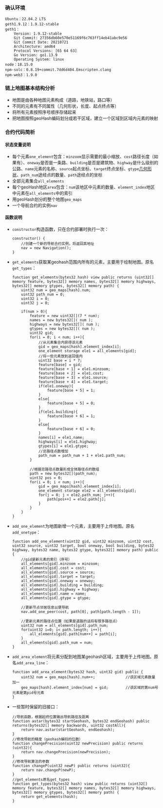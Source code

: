 ### 确认环境
```
Ubuntu：22.04.2 LTS
geth1.9.12：1.9.12-stable
geth1：
    Version: 1.9.12-stable
    Git Commit: 27356db60e570e51169f6c763ff14eb41abc9e56
    Git Commit Date: 20210721
    Architecture: amd64
    Protocol Versions: [65 64 63]
    Go Version: go1.13.9
    Operating System: linux
node：18.15.0
npm-solc：0.8.19+commit.7dd6d404.Emscripten.clang
npm-web3：1.9.0
```
### 链上地图基本结构分析
- 地图是由各种地图元素构成（道路，地铁站，路口等）
- 不同的元素有不同属性（几何形状，长度、起点终点等）
- 将所有元素按照序号顺序存储起来
- 把地图按照geoHash编码划分成若干区域，建立一个区域到区域内元素的映射
### 合约代码简析

#### 状态变量说明
- 每个元素`one_element`包含：`minzoom`显示需要的最小缩放、`cost`路径长度（如果有）、`oneway`是否是一条路、`building`是否是建筑物、`highway`是什么级别的公路、`name`元素的名称、`source`起点坐标、`target`终点坐标、`gtype`[几何形状](https://www.rfc-editor.org/rfc/rfc7946#section-1.4)、`path_num`途经点的数量、`path`途经点的坐标
- 全部元素集合`all_elements`
- 每个geoHash地区`area`包含：`num`该地区中元素的数量、`element_index`地区中元素在`all_elements`中的索引
- 用geoHash划分的整个地图`geo_maps`
- 一个导航合约的实例`nav`
#### 函数说明

- `constructor`构造函数，只在合约部署时执行一次：
    ```
    constructor() {
        //创建一个新的导航合约实例，将返回其地址
		nav = new Navigation();
	}
    ```
- `get_elements`获取某geohash范围内所有的元素，主要用于绘制地图。原名`get_types`：
	```
	function get_elements(bytes32 hash) view public returns (uint32[] memory feature, bytes32[] memory names, bytes32[] memory highways, bytes32[] memory gtypes, bytes32[] memory path) {
		uint32 num = geo_maps[hash].num;
		uint32 path_num = 0;
		uint32 i = 0;
		uint32 j = 0;

		if(num > 0){
			feature = new uint32[](7 * num);
			names = new bytes32[]( num );
			highways = new bytes32[]( num );
			gtypes = new bytes32[]( num );
			uint32 gid;
			for(i = 0; i < num; i++){
				//从元素集合内获得该元素
				gid = geo_maps[hash].element_index[i]; 
				one_element storage ele1 = all_elements[gid];
				//将一些元素放到返回值内
				uint32 base = i * 7;
				feature[base] = gid;
				feature[base + 1] = ele1.minzoom;
				feature[base + 2] = ele1.cost;
				feature[base + 3] = ele1.source;
				feature[base + 4] = ele1.target;
				if(ele1.oneway){
					feature[base + 5] = 1;
				}
				else{
					feature[base + 5] = 0;
				}
				if(ele1.building){
					feature[base + 6] = 1;
				}
				else{
					feature[base + 6] = 0;
				}
				names[i] = ele1.name;
				highways[i] = ele1.highway;
				gtypes[i] = ele1.gtype;
				//总路径点数增加
				path_num = path_num + 1 + ele1.path_num;
			}

			//根据总路径点数量形成全体路径点的数组
			path = new bytes32[](path_num);
			uint32 pos = 0;
			for(i = 0; i < num; i++){
				gid = geo_maps[hash].element_index[i];
				one_element storage ele2 = all_elements[gid];
				for(j = 0; j < ele2.path_num; j++){
					path[pos++] = ele2.path[j];
				}
			}
		}
	}
	```
- `add_one_element`为地图新增一个元素，主要用于上传地图。原名`add_onetype`：
    ```
    function add_one_element(uint32 gid, uint32 minzoom, uint32 cost, uint32 source, uint32 target, bool oneway, bool building, bytes32 highway, bytes32 name, bytes32 gtype, bytes32[] memory path) public {
        //gid是新元素的索引（序号）
		all_elements[gid].minzoom = minzoom;
		all_elements[gid].cost = cost;
		all_elements[gid].source = source;
		all_elements[gid].target = target;
		all_elements[gid].oneway = oneway;
		all_elements[gid].building = building;
		all_elements[gid].highway = highway;
		all_elements[gid].name = name;
		all_elements[gid].gtype = gtype;
		
		//更新节点邻居信息以便导航
		nav.add_one_peer(cost, path[0], path[path.length - 1]);

        //更新元素的路径点位置（如果是道路的话将有很多路径点）
		uint32 num = all_elements[gid].path_num;
		for(uint32 i=0; i< path.length; i++){
			all_elements[gid].path[num++] = path[i];
		}
		all_elements[gid].path_num = num;
	}
    ```
- `add_area_element`将元素分配到地图某geohash区域，主要用于上传地图。原名`add_area_line`：
    ```
    function add_area_element(bytes32 hash, uint32 gid) public {
		uint32 num = geo_maps[hash].num++;              //该区域元素数量加一
		geo_maps[hash].element_index[num] = gid;        //该区域的第num号元素是第pid号元素
	}
    ```
- 一些暂时保留的旧接口：
    ```
    //导航函数，根据起终位置输出导航路径及距离
    function astar(bytes32 startGeohash, bytes32 endGeohash) public returns(bytes32[] memory backwards, uint32 costAll){
		return nav.astar(startGeohash, endGeohash);
	}
    //修改导航的精度（geohash编码的位数）
	function changePrecision(uint32 newPrecision) public returns (uint32){
		return nav.changePrecision(newPrecision);
	}
    //修改导航算法的参数
	function changeP(uint32 newP) public returns (uint32){
		return nav.changeP(newP);
	}
	//get_elements原名get_types
	function get_types(bytes32 hash) view public returns (uint32[] memory feature, bytes32[] memory names, bytes32[] memory highways, bytes32[] memory gtypes, bytes32[] memory path) {
		return get_elements(hash);
	}

    ```
